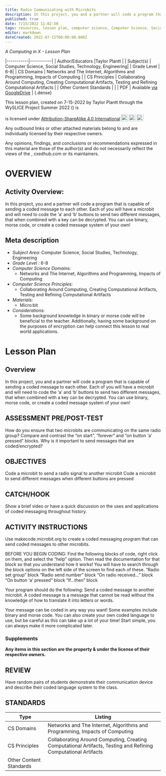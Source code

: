 ```yaml
---
title: Radio Communicating with Microbits
description: In this project, you and a partner will code a program that is capable of sending a coded message to each other. Each of you will have a microbit and will need to code the ‘a’ and ‘b’ buttons to send two different messages, that when combined with a key can be decrypted. You can use binary, morse code, or create a coded message system of your own!
published: true
date: 7/15/2022 11:02:50
tags: resources, lesson plan, computer science, Computer Science, Social Studies, Technology, Engineering 
editor: markdown
dateCreated: 2022-07-15T00:00:00.000Z
---
```

*A Computing in X - Lesson Plan*

|-----------|-----------|
| Author/Educators |Taylor Plantt |
| Subject(s) | Computer Science, Social Studies, Technology, Engineering|
| Grade Level | 6-8|
| CS Domains | Networks and The Internet, Algorithms and Programming, Impacts of Computing |
| CS Principles | Collaborating Around Computing, Creating Computational Artifacts, Testing and Refining Computational Artifacts |
| Other Content Standards |  | 
| PDF | Available [via GoogleDrive]() |
{.dense}






This lesson plan, created on 7-15-2022 by Taylor Plantt through the  WySLICE Project Summer 2022 () is  <p xmlns:cc="http://creativecommons.org/ns#" >  is licensed under <a href="http://creativecommons.org/licenses/by-sa/4.0/?ref=chooser-v1" target="_blank" rel="license noopener noreferrer" style="display:inline-block;">Attribution-ShareAlike 4.0 International<img style="height:22px!important;margin-left:3px;vertical-align:text-bottom;" src="https://mirrors.creativecommons.org/presskit/icons/cc.svg?ref=chooser-v1"><img style="height:22px!important;margin-left:3px;vertical-align:text-bottom;" src="https://mirrors.creativecommons.org/presskit/icons/by.svg?ref=chooser-v1"><img style="height:22px!important;margin-left:3px;vertical-align:text-bottom;" src="https://mirrors.creativecommons.org/presskit/icons/sa.svg?ref=chooser-v1"></a></p>


Any outbound links or other attached materials belong to and are individually licensed by their respective owners. 


Any opinions, findings, and conclusions or recommendations expressed in this material are those of the author(s) and do not necessarily reflect the views of the , cxedhub.com or its maintainers.


# OVERVIEW
## Activity Overview:  
In this project, you and a partner will code a program that is capable of sending a coded message to each other. Each of you will have a microbit and will need to code the ‘a’ and ‘b’ buttons to send two different messages, that when combined with a key can be decrypted. You can use binary, morse code, or create a coded message system of your own!
## Meta description
+ *Subject Area:* Computer Science, Social Studies, Technology, Engineering 
+ *Grade Level :* 6-8 
+ *Computer Science Domains:*
   + Networks and The Internet, Algorithms and Programming, Impacts of Computing
+ *Computer Science Principles:*
   + Collaborating Around Computing, Creating Computational Artifacts, Testing and Refining Computational Artifacts
+ *Materials:* 
   + Micro:bit
+ *Considerations:*
   + Some background knowledge in binary or morse code will be beneficial to the teacher. Additionally, having some background on the purposes of encryption can help connect this lesson to real world applications.


# Lesson Plan
## Overview
In this project, you and a partner will code a program that is capable of sending a coded message to each other. Each of you will have a microbit and will need to code the ‘a’ and ‘b’ buttons to send two different messages, that when combined with a key can be decrypted. You can use binary, morse code, or create a coded message system of your own!
## ASSESSMENT PRE/POST-TEST
How do you ensure that two microbits are communicating on the same radio group?
Compare and contrast the “on start”, “forever” and “on button ‘a’ pressed” blocks.
Why is it important to send messages that are coded/encrypted?
## OBJECTIVES
Code a microbit to send a radio signal to another microbit
Code a microbit to send different messages when different buttons are pressed


## CATCH/HOOK
Show a brief video or have a quick discussion on the uses and applications of coded messaging throughout history.


## ACTIVITY INSTRUCTIONS
Use makecode.microbit.org to create a coded messaging program that can send coded messages to other microbits.


BEFORE YOU BEGIN CODING:
Find the following blocks of code, right click on them, and select the “help” option. Then read the documentation for that block so that you understand how it works! You will have to search through the block options on the left side of the screen to find each of these.
“Radio set group” block
“Radio send number” block
“On radio received…” block
“On button ‘a’ pressed” block
“If…then” block


Your program should do the following:
Send a coded message to another microbit. A coded message is a message that cannot be read without the knowledge of how to translate it into letters or words.


Your message can be coded in any way you want! Some examples include binary and morse code. You can also create your own coded language to use, but be careful as this can take up a lot of your time! Start simple, you can always make it more complicated later.


### Supplements
**Any items in this section are the property & under the license of their respective owners.**






## REVIEW
Have random pairs of students demonstrate their communication device and describe their coded language system to the class.
## STANDARDS        
| Type | Listing | 
|-----------|-----------|
| CS Domains  | Networks and The Internet, Algorithms and Programming, Impacts of Computing|
| CS Principles   | Collaborating Around Computing, Creating Computational Artifacts, Testing and Refining Computational Artifacts|
| Other Content Standards |   |